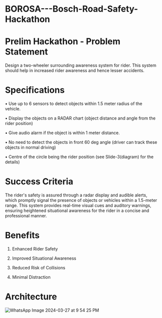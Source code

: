 # BOROSA---Bosch-Road-Safety-Hackathon 

# Prelim Hackathon - Problem Statement

Design a two-wheeler surrounding awareness system for rider. This system should help 
in increased rider awareness and hence lesser accidents.

# Specifications

• Use up to 6 sensors to detect objects within 1.5 meter radius of the vehicle.

• Display the objects on a RADAR chart (object distance and angle from the rider position)

• Give audio alarm if the object is within 1 meter distance.

• No need to detect the objects in front 60 deg angle (driver can track these objects in 
normal driving)

• Centre of the circle being the rider position (see Slide-3(diagram) for the details)

# Success Criteria

The rider's safety is assured through a radar display and audible alerts, which promptly signal the presence of objects or vehicles within a 1.5-meter range. This system provides real-time visual cues and auditory warnings, ensuring heightened situational awareness for the rider in a concise and professional manner.

# Benefits

1) Enhanced Rider Safety

2) Improved Situational Awareness

3) Reduced Risk of Collisions

4) Minimal Distraction

# Architecture

![WhatsApp Image 2024-03-27 at 9 54 25 PM](https://github.com/Mitali-Chavan/BOROSA---Bosch-Road-Safety-Hackathon/assets/162993032/9b2a3358-0804-47c2-b00d-5480c5e615d0)


